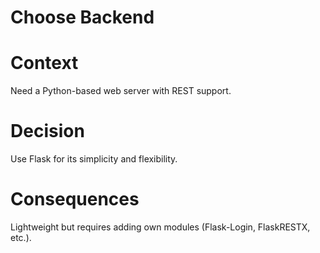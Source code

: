 # Choose Backend

# Context
Need a Python-based web server with REST support.

# Decision
Use Flask for its simplicity and flexibility.

# Consequences
Lightweight but requires adding own modules (Flask-Login, FlaskRESTX, etc.).
